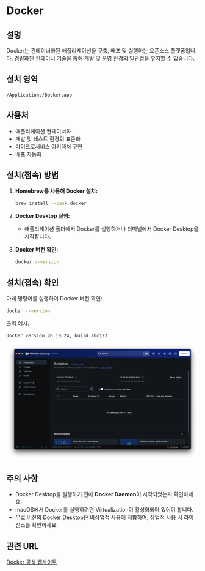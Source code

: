 # Docker

## 설명
Docker는 컨테이너화된 애플리케이션을 구축, 배포 및 실행하는 오픈소스 플랫폼입니다. 경량화된 컨테이너 기술을 통해 개발 및 운영 환경의 일관성을 유지할 수 있습니다.

## 설치 영역
`/Applications/Docker.app`

## 사용처
- 애플리케이션 컨테이너화
- 개발 및 테스트 환경의 표준화
- 마이크로서비스 아키텍처 구현
- 배포 자동화

## 설치(접속) 방법
1. **Homebrew를 사용해 Docker 설치:**
   ```bash
   brew install --cask docker
   ```
2. **Docker Desktop 실행:**
   - 애플리케이션 폴더에서 Docker를 실행하거나 터미널에서 Docker Desktop을 시작합니다.

3. **Docker 버전 확인:**
   ```bash
   docker --version
   ```

## 설치(접속) 확인
아래 명령어를 실행하여 Docker 버전 확인:
```bash
docker --version
```

출력 예시:
```
Docker version 20.10.24, build abc123
```

![접속 화면 설명](Docker.png)

## 주의 사항
- Docker Desktop을 실행하기 전에 **Docker Daemon**이 시작되었는지 확인하세요.
- macOS에서 Docker를 실행하려면 Virtualization이 활성화되어 있어야 합니다.
- 무료 버전의 Docker Desktop은 비상업적 사용에 적합하며, 상업적 사용 시 라이선스를 확인하세요.

## 관련 URL
[Docker 공식 웹사이트](https://www.docker.com)
